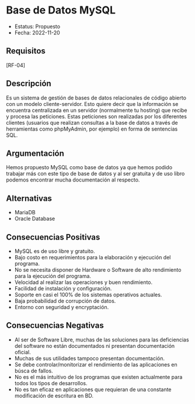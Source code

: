# Base de Datos MySQL
  - Estatus: Propuesto
  - Fecha: 2022-11-20

## Requisitos 

[RF-04]

## Descripción

Es un sistema de gestión de bases de datos relacionales de código abierto con un modelo cliente-servidor. Esto quiere decir que la información se encuentra centralizada en un servidor (normalmente tu hosting) que recibe y procesa las peticiones. Estas peticiones son realizadas por los diferentes clientes (usuarios que realizan consultas a la base de datos a través de herramientas como phpMyAdmin, por ejemplo) en forma de sentencias SQL.

## Argumentación

Hemos propuesto MySQL como base de datos ya que hemos podido trabajar más con este tipo de base de datos y al ser gratuita y de uso libro podemos encontrar mucha documentación al respecto.

## Alternativas

   - MariaDB
   - Oracle Database

## Consecuencias Positivas

   - MySQL es de uso libre y gratuito.
   - Bajo costo en requerimientos para la elaboración y ejecución del programa.
   - No se necesita disponer de Hardware o Software de alto rendimiento para la ejecución del programa.
   - Velocidad al realizar las operaciones y buen rendimiento.
   - Facilidad de instalación y configuración.
   - Soporte en casi el 100% de los sistemas operativos actuales.
   - Baja probabilidad de corrupción de datos.
   - Entorno con seguridad y encryptación.

## Consecuencias Negativas
   
   - Al ser de Software Libre, muchas de las soluciones para las deficiencias del software no están documentados ni presentan documentación oficial.
   - Muchas de sus utilidades tampoco presentan documentación.
   - Se debe controlar/monitorizar el rendimiento de las aplicaciones en búsca de fallos.
   - No es el más intuitivo de los programas que existen actualmente para todos los tipos de desarrollos.
   - No es tan eficaz en aplicaciones que requieran de una constante modificación de escritura en BD.

